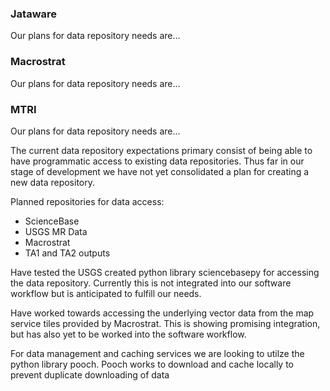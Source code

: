 ### Jataware

Our plans for data repository needs are... 

### Macrostrat

Our plans for data repository needs are... 

### MTRI

Our plans for data repository needs are... 

The current data repository expectations primary consist of being able to have programmatic access to existing data repositories. Thus far in our stage of development we have not yet consolidated a plan for creating a new data repository.

Planned repositories for data access:
* ScienceBase
* USGS MR Data
* Macrostrat
* TA1 and TA2 outputs

Have tested the USGS created python library sciencebasepy for accessing the data repository. Currently this is not integrated into our software workflow but is anticipated to fulfill our needs.

Have worked towards accessing the underlying vector data from the map service tiles provided by Macrostrat. This is showing promising integration, but has also yet to be worked into the software workflow.

For data management and caching services we are looking to utilze the python library pooch. Pooch works to download and cache locally to prevent duplicate downloading of data
